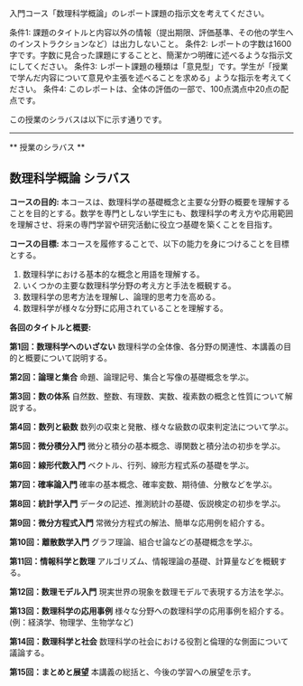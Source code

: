 入門コース「数理科学概論」のレポート課題の指示文を考えてください。

条件1: 課題のタイトルと内容以外の情報（提出期限、評価基準、その他の学生へのインストラクションなど）は出力しないこと。
条件2: レポートの字数は1600字です。字数に見合った課題にすることと、簡潔かつ明確に述べるような指示文にしてください。
条件3: レポート課題の種類は「意見型」です。学生が「授業で学んだ内容について意見や主張を述べることを求める」ような指示を考えてください。
条件4: このレポートは、全体の評価の一部で、100点満点中20点の配点です。

この授業のシラバスは以下に示す通りです。

---------------------------------------
** 授業のシラバス **
## 数理科学概論 シラバス

**コースの目的:** 本コースは、数理科学の基礎概念と主要な分野の概要を理解することを目的とする。数学を専門としない学生にも、数理科学の考え方や応用範囲を理解させ、将来の専門学習や研究活動に役立つ基礎を築くことを目指す。

**コースの目標:** 本コースを履修することで、以下の能力を身につけることを目標とする。
1. 数理科学における基本的な概念と用語を理解する。
2. いくつかの主要な数理科学分野の考え方と手法を概観する。
3. 数理科学の思考方法を理解し、論理的思考力を高める。
4. 数理科学が様々な分野に応用されていることを理解する。


**各回のタイトルと概要:**

**第1回：数理科学へのいざない**
数理科学の全体像、各分野の関連性、本講義の目的と概要について説明する。

**第2回：論理と集合**
命題、論理記号、集合と写像の基礎概念を学ぶ。

**第3回：数の体系**
自然数、整数、有理数、実数、複素数の概念と性質について解説する。

**第4回：数列と級数**
数列の収束と発散、様々な級数の収束判定法について学ぶ。

**第5回：微分積分入門**
微分と積分の基本概念、導関数と積分法の初歩を学ぶ。

**第6回：線形代数入門**
ベクトル、行列、線形方程式系の基礎を学ぶ。

**第7回：確率論入門**
確率の基本概念、確率変数、期待値、分散などを学ぶ。

**第8回：統計学入門**
データの記述、推測統計の基礎、仮説検定の初歩を学ぶ。

**第9回：微分方程式入門**
常微分方程式の解法、簡単な応用例を紹介する。

**第10回：離散数学入門**
グラフ理論、組合せ論などの基礎概念を学ぶ。

**第11回：情報科学と数理**
アルゴリズム、情報理論の基礎、計算量などを概観する。

**第12回：数理モデル入門**
現実世界の現象を数理モデルで表現する方法を学ぶ。

**第13回：数理科学の応用事例**
様々な分野への数理科学の応用事例を紹介する。(例：経済学、物理学、生物学など)

**第14回：数理科学と社会**
数理科学の社会における役割と倫理的な側面について議論する。

**第15回：まとめと展望**
本講義の総括と、今後の学習への展望を示す。


